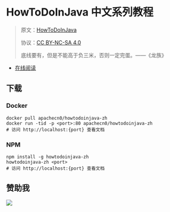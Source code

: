 # HowToDoInJava 中文系列教程

> 原文：[HowToDoInJava](https://howtodoinjava.com/)
> 
> 协议：[CC BY-NC-SA 4.0](http://creativecommons.org/licenses/by-nc-sa/4.0/)
> 
> 底线要有，但是不能高于负三米，否则一定完蛋。——《龙族》

* [在线阅读](https://htdij.flygon.net/)
## 下载

### Docker

```
docker pull apachecn0/howtodoinjava-zh
docker run -tid -p <port>:80 apachecn0/howtodoinjava-zh
# 访问 http://localhost:{port} 查看文档
```

### NPM

```
npm install -g howtodoinjava-zh
howtodoinjava-zh <port>
# 访问 http://localhost:{port} 查看文档
```

## 赞助我

![](https://img-blog.csdnimg.cn/20200112005920729.png)
